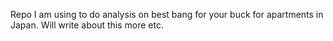 Repo I am using to do analysis on best bang for your buck for apartments in Japan. Will write about this more etc. 
